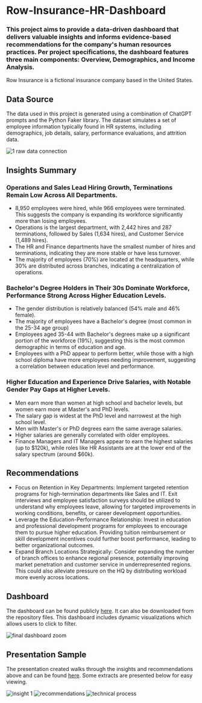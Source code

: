# Row-Insurance-HR-Dashboard
### This project aims to provide a data-driven dashboard that delivers valuable insights and informs evidence-based recommendations for the company's human resources practices. Per project specifications, the dashboard features three main components: Overview, Demographics, and Income Analysis.

Row Insurance is a fictional insurance company based in the United States.

## Data Source
The data used in this project is generated using a combination of ChatGPT prompts and the Python Faker library.
The dataset simulates a set of employee information typically found in HR systems, including demographics, job details, salary, performance evaluations, and attrition data.

![1  raw data connection](https://github.com/user-attachments/assets/4d02d40c-4982-43fa-aa78-b62c912597f6)

## Insights Summary
### Operations and Sales Lead Hiring Growth, Terminations Remain Low Across All Departments.
- 8,950 employees were hired, while 966 employees were terminated. This suggests the company is expanding its workforce significantly more than losing employees.
- Operations is the largest department, with 2,442 hires and 287 terminations, followed by Sales (1,634 hires), and Customer Service (1,489 hires).
- The HR and Finance departments have the smallest number of hires and terminations, indicating they are more stable or have less turnover.
- The majority of employees (70%) are located at the headquarters, while 30% are distributed across branches, indicating a centralization of operations.

### Bachelor's Degree Holders in Their 30s Dominate Workforce, Performance Strong Across Higher Education Levels.
- The gender distribution is relatively balanced (54% male and 46% female).
- The majority of employees have a Bachelor's degree (most common in the 25-34 age group)
- Employees aged 35-44 with Bachelor's degrees make up a significant portion of the workforce (19%), suggesting this is the most common demographic in terms of education and age.
- Employees with a PhD appear to perform better, while those with a high school diploma have more employees needing improvement, suggesting a correlation between education level and performance.

### Higher Education and Experience Drive Salaries, with Notable Gender Pay Gaps at Higher Levels.
- Men earn more than women at high school and bachelor levels, but women earn more at Master's and PhD levels.
- The salary gap is widest at the PhD level and narrowest at the high school level.
- Men with Master's or PhD degrees earn the same average salaries.
- Higher salaries are generally correlated with older employees.
- Finance Managers and IT Managers appear to earn the highest salaries (up to $120k), while roles like HR Assistants are at the lower end of the salary spectrum (around $60k).

## Recommendations
- Focus on Retention in Key Departments: Implement targeted retention programs for high-termination departments like Sales and IT. Exit interviews and employee satisfaction surveys should be utilized to understand why employees leave, allowing for targeted improvements in working conditions, benefits, or career development opportunities.
- Leverage the Education-Performance Relationship: Invest in education and professional development programs for employees to encourage them to pursue higher education. Providing tuition reimbursement or skill development incentives could further boost performance, leading to better organizational outcomes.
- Expand Branch Locations Strategically: Consider expanding the number of branch offices to enhance regional presence, potentially improving market penetration and customer service in underrepresented regions. This could also alleviate pressure on the HQ by distributing workload more evenly across locations.

## Dashboard
The dashboard can be found publicly [here](https://prod-ca-a.online.tableau.com/t/hamzaimtiaz20-4ec96290c3/views/RowInsuranceHRSummaryDashboard/HRSummary). It can also be downloaded from the repository files. This dashboard includes dynamic visualizations which allows users to click to filter.

![final dashboard zoom](https://github.com/user-attachments/assets/98b74f6c-65cb-43b4-b3fc-5b3eb9d512c3)

## Presentation Sample
The presentation created walks through the insights and recommendations above and can be found [here](https://docs.google.com/presentation/d/1JelMH9DV9dwdd7vawxqeb5tI-U8T5-q7/edit?usp=sharing&ouid=105728372417079201864&rtpof=true&sd=true). Some extracts are presented below for easy viewing.

![insight 1](https://github.com/user-attachments/assets/7cdddecb-7a09-438f-a1fa-78622cf05679)
![recommendations](https://github.com/user-attachments/assets/d465573c-8179-47a3-a39a-bb504c18238a)
![technical process](https://github.com/user-attachments/assets/604c7bb9-5bee-4fe0-9663-e61c227045ab)
